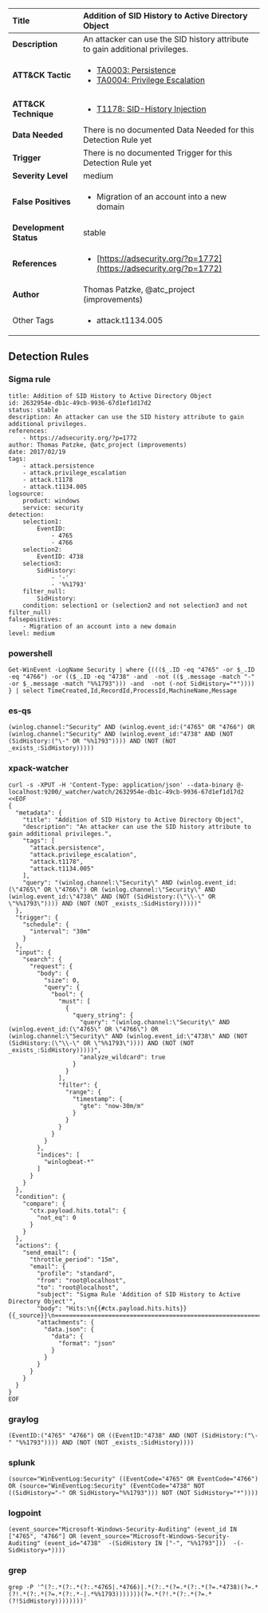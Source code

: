 | Title                    | Addition of SID History to Active Directory Object       |
|:-------------------------|:------------------|
| **Description**          | An attacker can use the SID history attribute to gain additional privileges. |
| **ATT&amp;CK Tactic**    |  <ul><li>[TA0003: Persistence](https://attack.mitre.org/tactics/TA0003)</li><li>[TA0004: Privilege Escalation](https://attack.mitre.org/tactics/TA0004)</li></ul>  |
| **ATT&amp;CK Technique** | <ul><li>[T1178: SID-History Injection](https://attack.mitre.org/techniques/T1178)</li></ul>  |
| **Data Needed**          |  There is no documented Data Needed for this Detection Rule yet  |
| **Trigger**              |  There is no documented Trigger for this Detection Rule yet  |
| **Severity Level**       | medium |
| **False Positives**      | <ul><li>Migration of an account into a new domain</li></ul>  |
| **Development Status**   | stable |
| **References**           | <ul><li>[https://adsecurity.org/?p=1772](https://adsecurity.org/?p=1772)</li></ul>  |
| **Author**               | Thomas Patzke, @atc_project (improvements) |
| Other Tags           | <ul><li>attack.t1134.005</li></ul> | 

## Detection Rules

### Sigma rule

```
title: Addition of SID History to Active Directory Object
id: 2632954e-db1c-49cb-9936-67d1ef1d17d2
status: stable
description: An attacker can use the SID history attribute to gain additional privileges.
references:
    - https://adsecurity.org/?p=1772
author: Thomas Patzke, @atc_project (improvements)
date: 2017/02/19
tags:
    - attack.persistence
    - attack.privilege_escalation
    - attack.t1178
    - attack.t1134.005
logsource:
    product: windows
    service: security
detection:
    selection1:
        EventID:
            - 4765
            - 4766
    selection2:
        EventID: 4738
    selection3:
        SidHistory:
            - '-'
            - '%%1793'
    filter_null:
        SidHistory:
    condition: selection1 or (selection2 and not selection3 and not filter_null)
falsepositives:
    - Migration of an account into a new domain
level: medium

```





### powershell
    
```
Get-WinEvent -LogName Security | where {((($_.ID -eq "4765" -or $_.ID -eq "4766") -or (($_.ID -eq "4738" -and  -not (($_.message -match "-" -or $_.message -match "%%1793"))) -and  -not (-not SidHistory="*")))) } | select TimeCreated,Id,RecordId,ProcessId,MachineName,Message
```


### es-qs
    
```
(winlog.channel:"Security" AND (winlog.event_id:("4765" OR "4766") OR (winlog.channel:"Security" AND (winlog.event_id:"4738" AND (NOT (SidHistory:("\-" OR "%%1793")))) AND (NOT (NOT _exists_:SidHistory)))))
```


### xpack-watcher
    
```
curl -s -XPUT -H 'Content-Type: application/json' --data-binary @- localhost:9200/_watcher/watch/2632954e-db1c-49cb-9936-67d1ef1d17d2 <<EOF
{
  "metadata": {
    "title": "Addition of SID History to Active Directory Object",
    "description": "An attacker can use the SID history attribute to gain additional privileges.",
    "tags": [
      "attack.persistence",
      "attack.privilege_escalation",
      "attack.t1178",
      "attack.t1134.005"
    ],
    "query": "(winlog.channel:\"Security\" AND (winlog.event_id:(\"4765\" OR \"4766\") OR (winlog.channel:\"Security\" AND (winlog.event_id:\"4738\" AND (NOT (SidHistory:(\"\\-\" OR \"%%1793\")))) AND (NOT (NOT _exists_:SidHistory)))))"
  },
  "trigger": {
    "schedule": {
      "interval": "30m"
    }
  },
  "input": {
    "search": {
      "request": {
        "body": {
          "size": 0,
          "query": {
            "bool": {
              "must": [
                {
                  "query_string": {
                    "query": "(winlog.channel:\"Security\" AND (winlog.event_id:(\"4765\" OR \"4766\") OR (winlog.channel:\"Security\" AND (winlog.event_id:\"4738\" AND (NOT (SidHistory:(\"\\-\" OR \"%%1793\")))) AND (NOT (NOT _exists_:SidHistory)))))",
                    "analyze_wildcard": true
                  }
                }
              ],
              "filter": {
                "range": {
                  "timestamp": {
                    "gte": "now-30m/m"
                  }
                }
              }
            }
          }
        },
        "indices": [
          "winlogbeat-*"
        ]
      }
    }
  },
  "condition": {
    "compare": {
      "ctx.payload.hits.total": {
        "not_eq": 0
      }
    }
  },
  "actions": {
    "send_email": {
      "throttle_period": "15m",
      "email": {
        "profile": "standard",
        "from": "root@localhost",
        "to": "root@localhost",
        "subject": "Sigma Rule 'Addition of SID History to Active Directory Object'",
        "body": "Hits:\n{{#ctx.payload.hits.hits}}{{_source}}\n================================================================================\n{{/ctx.payload.hits.hits}}",
        "attachments": {
          "data.json": {
            "data": {
              "format": "json"
            }
          }
        }
      }
    }
  }
}
EOF

```


### graylog
    
```
(EventID:("4765" "4766") OR ((EventID:"4738" AND (NOT (SidHistory:("\-" "%%1793")))) AND (NOT (NOT _exists_:SidHistory))))
```


### splunk
    
```
(source="WinEventLog:Security" ((EventCode="4765" OR EventCode="4766") OR (source="WinEventLog:Security" (EventCode="4738" NOT ((SidHistory="-" OR SidHistory="%%1793"))) NOT (NOT SidHistory="*"))))
```


### logpoint
    
```
(event_source="Microsoft-Windows-Security-Auditing" (event_id IN ["4765", "4766"] OR (event_source="Microsoft-Windows-Security-Auditing" (event_id="4738"  -(SidHistory IN ["-", "%%1793"]))  -(-SidHistory=*))))
```


### grep
    
```
grep -P '^(?:.*(?:.*(?:.*4765|.*4766)|.*(?:.*(?=.*(?:.*(?=.*4738)(?=.*(?!.*(?:.*(?=.*(?:.*-|.*%%1793)))))))(?=.*(?!.*(?:.*(?=.*(?!SidHistory))))))))'
```




